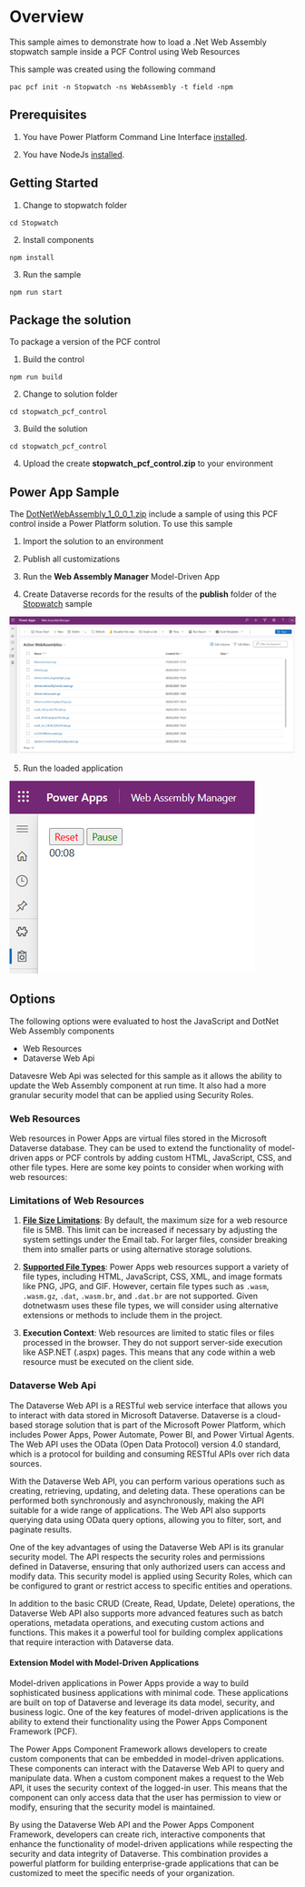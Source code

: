 # Overview

This sample aimes to demonstrate how to load a .Net Web Assembly stopwatch sample inside a PCF Control using Web Resources

This sample was created using the following command

```pwsh
pac pcf init -n Stopwatch -ns WebAssembly -t field -npm
```

## Prerequisites

1. You have Power Platform Command Line Interface [installed](https://learn.microsoft.com/power-platform/developer/cli/introduction?tabs=windows). 

2. You have NodeJs [installed](https://nodejs.org/en/download/). 

## Getting Started

1. Change to stopwatch folder

```pwsh
cd Stopwatch
```

2. Install components

```pwsh
npm install
```

3. Run the sample

```pwsh
npm run start
```

## Package the solution

To package a version of the PCF control

1. Build the control

```pwsh
npm run build
```

2. Change to solution folder

```pwsh
cd stopwatch_pcf_control
```

3. Build the solution

```pwsh
cd stopwatch_pcf_control
```

4. Upload the create **stopwatch_pcf_control.zip** to your environment

## Power App Sample

The [DotNetWebAssembly_1_0_0_1.zip](./DotNetWebAssembly_1_0_0_1.zip) include a sample of using this PCF control inside a Power Platform solution. To use this sample

1. Import the solution to an environment

2. Publish all customizations

3. Run the **Web Assembly Manager** Model-Driven App

4. Create Dataverse records for the results of the **publish** folder of the [Stopwatch](../stopwatch/README.md) sample

  ![Sample Admin Screen with Stopwatch Web Assembly components loaded](./media/WebAssemblyAdmin.png)

5. Run the loaded application

  ![Running application](./media/WebAssembly-StopwatchSample.png)

## Options

The following options were evaluated to host the JavaScript and DotNet Web Assembly components

- Web Resources
- Dataverse Web Api

Datavesre Web Api was selected for this sample as it allows the ability to update the Web Assembly component at run time. It also had a more granular security model that can be applied using Security Roles.

### Web Resources

Web resources in Power Apps are virtual files stored in the Microsoft Dataverse database. They can be used to extend the functionality of model-driven apps or PCF controls by adding custom HTML, JavaScript, CSS, and other file types. Here are some key points to consider when working with web resources:

### Limitations of Web Resources

1. [**File Size Limitations**](https://learn.microsoft.com/power-apps/developer/model-driven-apps/web-resources#size-limitations): By default, the maximum size for a web resource file is 5MB. This limit can be increased if necessary by adjusting the system settings under the Email tab. For larger files, consider breaking them into smaller parts or using alternative storage solutions.

2. [**Supported File Types**](https://learn.microsoft.com/power-apps/developer/model-driven-apps/web-resources##web-resource-types): Power Apps web resources support a variety of file types, including HTML, JavaScript, CSS, XML, and image formats like PNG, JPG, and GIF. However, certain file types such as `.wasm`, `.wasm.gz`, `.dat`, `.wasm.br`, and `.dat.br` are not supported. Given dotnetwasm uses these file types, we will consider using alternative extensions or methods to include them in the project.

3. **Execution Context**: Web resources are limited to static files or files processed in the browser. They do not support server-side execution like ASP.NET (.aspx) pages. This means that any code within a web resource must be executed on the client side.

### Dataverse Web Api

The Dataverse Web API is a RESTful web service interface that allows you to interact with data stored in Microsoft Dataverse. Dataverse is a cloud-based storage solution that is part of the Microsoft Power Platform, which includes Power Apps, Power Automate, Power BI, and Power Virtual Agents. The Web API uses the OData (Open Data Protocol) version 4.0 standard, which is a protocol for building and consuming RESTful APIs over rich data sources.

With the Dataverse Web API, you can perform various operations such as creating, retrieving, updating, and deleting data. These operations can be performed both synchronously and asynchronously, making the API suitable for a wide range of applications. The Web API also supports querying data using OData query options, allowing you to filter, sort, and paginate results.

One of the key advantages of using the Dataverse Web API is its granular security model. The API respects the security roles and permissions defined in Dataverse, ensuring that only authorized users can access and modify data. This security model is applied using Security Roles, which can be configured to grant or restrict access to specific entities and operations.

In addition to the basic CRUD (Create, Read, Update, Delete) operations, the Dataverse Web API also supports more advanced features such as batch operations, metadata operations, and executing custom actions and functions. This makes it a powerful tool for building complex applications that require interaction with Dataverse data.

#### Extension Model with Model-Driven Applications

Model-driven applications in Power Apps provide a way to build sophisticated business applications with minimal code. These applications are built on top of Dataverse and leverage its data model, security, and business logic. One of the key features of model-driven applications is the ability to extend their functionality using the Power Apps Component Framework (PCF).

The Power Apps Component Framework allows developers to create custom components that can be embedded in model-driven applications. These components can interact with the Dataverse Web API to query and manipulate data. When a custom component makes a request to the Web API, it uses the security context of the logged-in user. This means that the component can only access data that the user has permission to view or modify, ensuring that the security model is maintained.

By using the Dataverse Web API and the Power Apps Component Framework, developers can create rich, interactive components that enhance the functionality of model-driven applications while respecting the security and data integrity of Dataverse. This combination provides a powerful platform for building enterprise-grade applications that can be customized to meet the specific needs of your organization.
